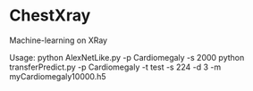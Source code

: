 # ChestXray
Machine-learning on XRay


Usage:
python AlexNetLike.py -p Cardiomegaly -s 2000
python transferPredict.py  -p Cardiomegaly -t test  -s 224 -d 3 -m myCardiomegaly10000.h5
